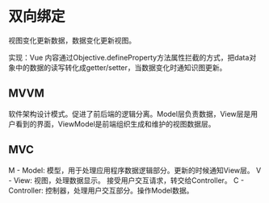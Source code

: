# 双向绑定

视图变化更新数据，数据变化更新视图。

实现：Vue 内容通过Objective.defineProperty方法属性拦截的方式，把data对象中的数据的读写转化成getter/setter，当数据变化时通知识图更新。

## MVVM

软件架构设计模式。促进了前后端的逻辑分离。Model层负责数据，View层是用户看到的界面，ViewModel是前端组织生成和维护的视图数据层。

## MVC

M - Model: 模型，用于处理应用程序数据逻辑部分。更新的时候通知View层。
V - View: 视图，处理数据显示。 接受用户交互请求，转交给Controller。
C - Controller: 控制器，处理用户交互部分。操作Model数据。